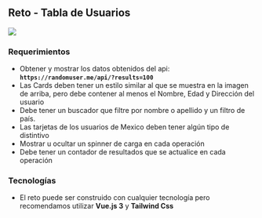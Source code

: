 ## Reto - Tabla de Usuarios

![](https://cdn.dribbble.com/users/103762/screenshots/1440072/media/d5a10dab2ca0deeb12423777fe34544f.jpg)

### Requerimientos

- Obtener y mostrar los datos obtenidos del api: **`https://randomuser.me/api/?results=100`**
- Las Cards deben tener un estilo similar al que se muestra en la imagen de arriba, pero debe contener al menos el Nombre, Edad y Dirección del usuario
- Debe tener un buscador que filtre por nombre o apellido y un filtro de país.
- Las tarjetas de los usuarios de Mexico deben tener algún tipo de distintivo
- Mostrar u ocultar un spinner de carga en cada operación
- Debe tener un contador de resultados que se actualice en cada operación

### Tecnologías

- El reto puede ser construido con cualquier tecnología pero recomendamos utilizar **Vue.js 3** y **Tailwind Css**
